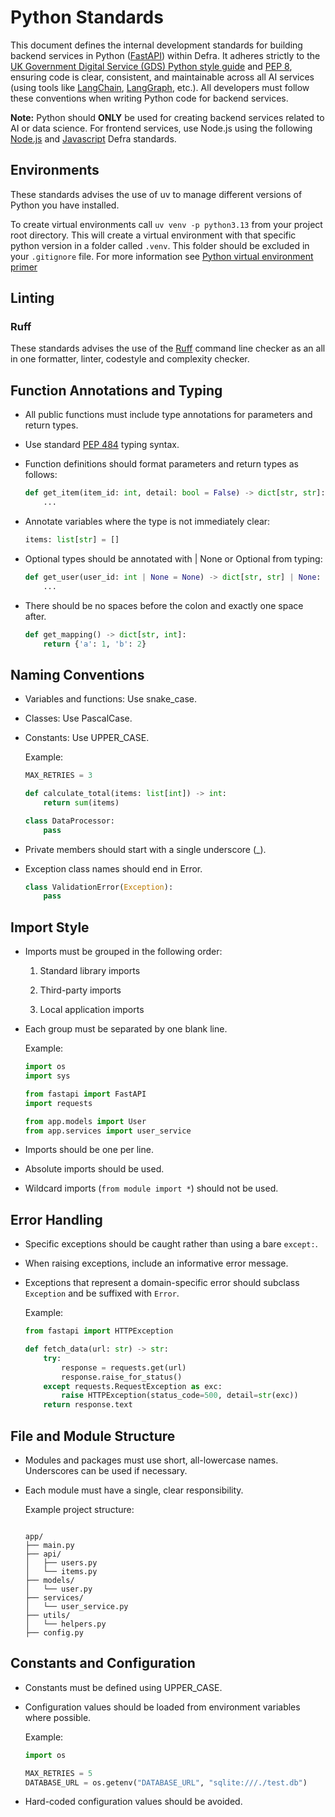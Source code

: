 # Python Standards

This document defines the internal development standards for building backend services in Python ([FastAPI](https://fastapi.tiangolo.com/tutorial/)) within Defra. It adheres strictly to the [UK Government Digital Service (GDS) Python style guide](https://gds-way.digital.cabinet-office.gov.uk/manuals/programming-languages/python/python.html) and [PEP 8](https://peps.python.org/pep-0008/), ensuring code is clear, consistent, and maintainable across all AI services (using tools like [LangChain](https://python.langchain.com/docs/introduction/), [LangGraph](https://langchain-ai.github.io/langgraph/tutorials/introduction/), etc.). All developers must follow these conventions when writing Python code for backend services.

**Note:** Python should **ONLY** be used for creating backend services related to AI or data science. For frontend services, use Node.js using the following [Node.js](https://defra.github.io/software-development-standards/standards/node_standards/) and [Javascript](https://defra.github.io/software-development-standards/standards/javascript_standards/) Defra standards.

## Environments
These standards advises the use of uv to manage different versions of Python you have installed.

To create virtual environments call `uv venv -p python3.13` from your project root directory. This will create a virtual environment with that specific python version in a folder called `.venv`. This folder should be excluded in your `.gitignore` file. For more information see [Python virtual environment primer](https://realpython.com/python-virtual-environments-a-primer/)

## Linting

### Ruff
These standards advises the use of the [Ruff](https://docs.astral.sh/ruff/) command line checker as an all in one formatter, linter, codestyle and complexity checker.


## Function Annotations and Typing

- All public functions must include type annotations for parameters and return types.
- Use standard [PEP 484](https://peps.python.org/pep-0484/) typing syntax.
- Function definitions should format parameters and return types as follows:

    ```python
    def get_item(item_id: int, detail: bool = False) -> dict[str, str]:
        ...
    ```
- Annotate variables where the type is not immediately clear:

    ```python
    items: list[str] = []
    ```
- Optional types should be annotated with | None or Optional from typing:
    ```python
    def get_user(user_id: int | None = None) -> dict[str, str] | None:
        ...
    ```

- There should be no spaces before the colon and exactly one space after.

    ```python
    def get_mapping() -> dict[str, int]:
        return {'a': 1, 'b': 2}
    ```

## Naming Conventions

- Variables and functions: Use snake_case.
- Classes: Use PascalCase.
- Constants: Use UPPER_CASE.

    Example:
    ```python
    MAX_RETRIES = 3

    def calculate_total(items: list[int]) -> int:
        return sum(items)

    class DataProcessor:
        pass
- Private members should start with a single underscore (_).
- Exception class names should end in Error.

    ```python
    class ValidationError(Exception):
        pass
    ```

## Import Style

- Imports must be grouped in the following order:

    1. Standard library imports

    2. Third-party imports

    3. Local application imports

- Each group must be separated by one blank line.

    Example:
    ```python
    import os
    import sys

    from fastapi import FastAPI
    import requests

    from app.models import User
    from app.services import user_service
    ```

- Imports should be one per line.

- Absolute imports should be used.

- Wildcard imports (`from module import *`) should not be used.

## Error Handling

- Specific exceptions should be caught rather than using a bare `except:`.

- When raising exceptions, include an informative error message.

- Exceptions that represent a domain-specific error should subclass `Exception` and be suffixed with `Error`.

    Example:
    ```python
    from fastapi import HTTPException

    def fetch_data(url: str) -> str:
        try:
            response = requests.get(url)
            response.raise_for_status()
        except requests.RequestException as exc:
            raise HTTPException(status_code=500, detail=str(exc))
        return response.text
    ```

## File and Module Structure

- Modules and packages must use short, all-lowercase names. Underscores can be used if necessary.

- Each module must have a single, clear responsibility.

    Example project structure:
    ```

    app/
    ├── main.py
    ├── api/
    │   ├── users.py
    │   └── items.py
    ├── models/
    │   └── user.py
    ├── services/
    │   └── user_service.py
    ├── utils/
    │   └── helpers.py
    ├── config.py

    ```
## Constants and Configuration

- Constants must be defined using UPPER_CASE.

- Configuration values should be loaded from environment variables where possible.

    Example:
    ```python
    import os

    MAX_RETRIES = 5
    DATABASE_URL = os.getenv("DATABASE_URL", "sqlite:///./test.db")
    ```

- Hard-coded configuration values should be avoided.